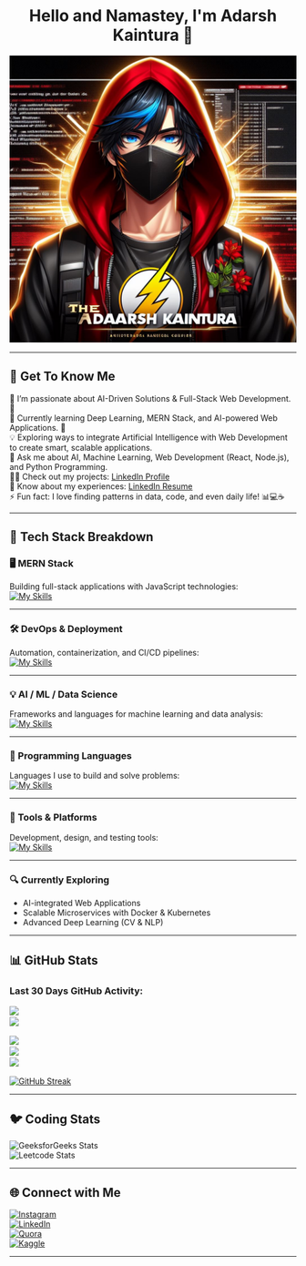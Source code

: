 <h1 align="center"> Hello and Namastey, I'm Adarsh Kaintura 👋 </h1>

<p align="center">
  <img src="https://github.com/AdarshKaintura/AdarshKaintura/blob/main/thedarhbanner.jpeg" alt="banner" />
</p>

---

## 💫 Get To Know Me

🔭 I’m passionate about AI-Driven Solutions & Full-Stack Web Development. 🚀  
🌱 Currently learning Deep Learning, MERN Stack, and AI-powered Web Applications. 🤖  
💡 Exploring ways to integrate Artificial Intelligence with Web Development to create smart, scalable applications.  
💬 Ask me about AI, Machine Learning, Web Development (React, Node.js), and Python Programming.  
👨‍💻 Check out my projects: [LinkedIn Profile](https://www.linkedin.com/in/adarsh-kaintura-08b096269/)  
📄 Know about my experiences: [LinkedIn Resume](https://www.linkedin.com/in/adarsh-kaintura-08b096269/)  
⚡ Fun fact: I love finding patterns in data, code, and even daily life! 📊💻☕  

---

## 🚀 Tech Stack Breakdown

### 🖥️ MERN Stack
Building full-stack applications with JavaScript technologies:  
[![My Skills](https://skillicons.dev/icons?i=mongodb,express,react,nodejs&theme=dark)](https://skillicons.dev)

---

### 🛠️ DevOps & Deployment
Automation, containerization, and CI/CD pipelines:  
[![My Skills](https://skillicons.dev/icons?i=docker,kubernetes,linux,github,gitlab&theme=dark)](https://skillicons.dev)

---

### 💡 AI / ML / Data Science
Frameworks and languages for machine learning and data analysis:  
[![My Skills](https://skillicons.dev/icons?i=python,tensorflow,keras,pytorch,sklearn,r&theme=dark)](https://skillicons.dev)

---

### 🔣 Programming Languages
Languages I use to build and solve problems:  
[![My Skills](https://skillicons.dev/icons?i=python,java,c,cpp,r,sql,matlab&theme=dark)](https://skillicons.dev)

---

### 🧰 Tools & Platforms
Development, design, and testing tools:  
[![My Skills](https://skillicons.dev/icons?i=git,github,vscode,jupyter,figma,postman,selenium&theme=dark)](https://skillicons.dev)

---

### 🔍 Currently Exploring
- AI-integrated Web Applications  
- Scalable Microservices with Docker & Kubernetes  
- Advanced Deep Learning (CV & NLP)

---

## 📊 GitHub Stats

### Last 30 Days GitHub Activity:
![](https://github-readme-activity-graph.vercel.app/graph?username=AdarshKaintura&bg_color=21232a&color=a8eeff&line=61dafb&point=f0fcff&area=true&hide_border=false)  
![](http://github-profile-summary-cards.vercel.app/api/cards/profile-details?username=AdarshKaintura&theme=github_dark)

![](https://github-readme-stats-eight-theta.vercel.app/api/top-langs/?username=AdarshKaintura&layout=compact&langs_count=10&theme=react)  
![](http://github-profile-summary-cards.vercel.app/api/cards/stats?username=AdarshKaintura&theme=github_dark)  
![](http://github-profile-summary-cards.vercel.app/api/cards/productive-time?username=AdarshKaintura&theme=github_dark&utcOffset=8)

[![GitHub Streak](https://github-readme-streak-stats.herokuapp.com?user=AdarshKaintura&theme=github-dark)](https://git.io/streak-stats)

---

## 🐦 Coding Stats

![GeeksforGeeks Stats](https://geeks-for-geeks-stats-api.vercel.app/?userName=the_adarsh_kaintura)  
![Leetcode Stats](https://leetcard.jacoblin.cool/adarshkaintura394)

---

## 🌐 Connect with Me

[![Instagram](https://img.shields.io/badge/Instagram-%23E4405F.svg?logo=Instagram&logoColor=white)](https://instagram.com/the_adarsh_kaintura)  
[![LinkedIn](https://img.shields.io/badge/LinkedIn-%230077B5.svg?logo=linkedin&logoColor=white)](https://linkedin.com/in/adarsh-kaintura-08b096269)  
[![Quora](https://img.shields.io/badge/Quora-%23B92B27.svg?logo=Quora&logoColor=white)](https://quora.com/profile/Adarsh-Kaintura-5)  
[![Kaggle](https://img.shields.io/badge/Kaggle-%230077B5.svg?logo=Kaggle&logoColor=white)](https://www.kaggle.com/adarshkaintura)

---

